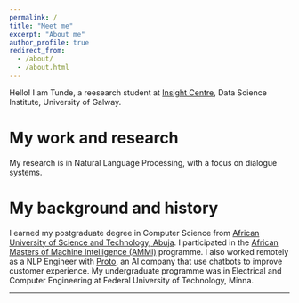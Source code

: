 ```yaml
---
permalink: /
title: "Meet me"
excerpt: "About me"
author_profile: true
redirect_from: 
  - /about/
  - /about.html
---
```


Hello! I am Tunde, a reesearch student at [Insight Centre](https://www.insight-centre.org/), Data Science Institute, University of Galway. 

My work and research
======

My research is in Natural Language Processing, with a focus on dialogue systems.


My background and history
======

I earned my postgraduate degree in Computer Science from [African University of Science and Technology, Abuja](https://aust.edu.ng). I participated in the [African Masters of Machine Intelligence (AMMI)](https://aimsammi.org) programme. I also worked remotely as a NLP Engineer with [Proto](https://www.proto.cx/), an AI company that use chatbots to improve customer experience. My undergraduate programme was in Electrical and Computer Engineering at Federal University of Technology, Minna.

<!-- My intellectual communities
======

I belong to some super cool groups - Black in AI, [Masakhane](https://www.masakhane.io/), AI Saturdays Abuja, International Society for Knowledge Organisation, West Africa [(ISKO-WA)](https://www.isko.org/). I also belong to some communities, trying to contribute to social good in my own little way. I have participated in many conferences/workshops/summits, mostly virtual. -->

------

<!-- News
======

------

**2022**

* **September:** Started PhD programme at [Insight Centre](https://dsi.nuigalway.ie/unlp/unlp-members/), under the supervision of Paul Buitelaar and Mihael Arcan.

* **July:** Facilitated deep learning tutorials as a Teaching Assistant (TA) during [NMA 2022](https://academy.neuromatch.io/courses/nma-2022) by [Neuromatch Academy](https://academy.neuromatch.io/).

* **June:** Got accepted to a PhD programme at the [Insight Centre](https://www.insight-centre.org/) whose host is [Data Science Institute (DSI)](https://dsi.nuigalway.ie/), [University of Galway](https://www.universityofgalway.ie/).

* **May:** Contributed to a project, its paper *"A Few Thousand Translations Go a Long Way! Leveraging Pre-trained Models for African News Translation"* got accepted at NAACL. Click to view [paper](https://arxiv.org/abs/2205.02022) on arxiv.

* **January:** Participated in the [Advanced Language Processing Winter School, ALPS 2022](http://lig-alps.imag.fr/).

**2021**

* **November:** Presented a [position paper](https://conversations2021.files.wordpress.com/2021/11/conversations_2021_positionpaper_14_ajayi.pdf) at the 5th International Workshop on Chatbot Research, [CONVERSATIONS 2021](https://conversations2021.wordpress.com/).

* **October:** My contract with Proto expired. 

* **August:** Presented a paper on speech dataset creation for low-resource languages at [TOKI 2021](https://toki-ng.net/toki2021/). Click to view [paper]((https://toki-ng.net/toki2021/proceedings_2021/Long-Sentence_Speech_Dataset_for_Low_Resource_Language.pdf)) and  [dataset](https://github.com/tunde99/AMMI-2020-SPEECH-COURSE) 

* **July - August:** Facilitated computational neuroscience and deep learning tutorials as a Teaching Assistant (TA) during NMA 2021 by [Neuromatch Academy](https://academy.neuromatch.io/).

* **March:** Submitted my AMMI MSc project report on chit-chat question answering.

**2020**

* **August:** Completed AMMI MSc coursework.

* **May:** Started working with Proto as NLP Engineer.

**2019**

* **September:** Got admitted to the African Masters of Machine Intelligence (AMMI) programme. -->